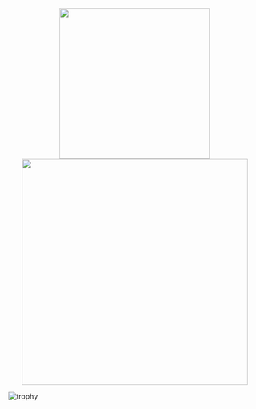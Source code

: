 <div align="center">
  <a href="javascript:void(0)">
    <img align="center" width="300" src="https://github-stats.agentbot.xyz/api/top-langs/?username=khasama&theme=dracula&layout=compact">
  </a>
  <a href="javascript:void(0)" align="right">
    <img align="center" width="450" src="https://github-stats.agentbot.xyz/api?username=khasama&count_private=true&show_icons=true&theme=dracula">
  </a>
</div>

![trophy](https://github-profile-trophy.vercel.app/?username=khasama&theme=dracula)
